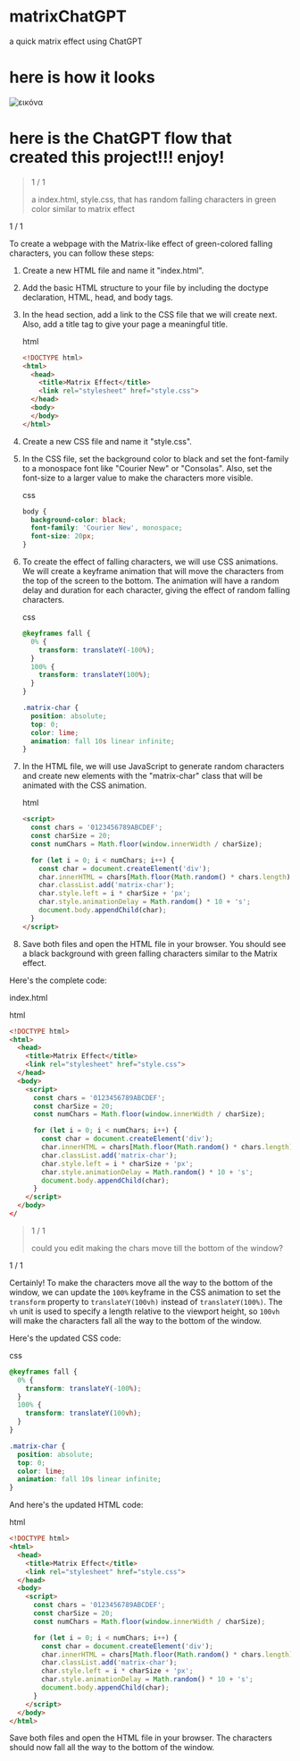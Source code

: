 # matrixChatGPT
a quick matrix effect using ChatGPT

# here is how it looks

![εικόνα](https://user-images.githubusercontent.com/109196423/233229085-563934f7-62af-43df-b736-f8e41fc1a9e0.png)

# here is the ChatGPT flow that created this project!!! enjoy!

> 1 / 1
> 
> a index.html, style.css, that has random falling characters in green color similar to matrix effect

1 / 1

To create a webpage with the Matrix-like effect of green-colored falling characters, you can follow these steps:

1.  Create a new HTML file and name it "index.html".
    
2.  Add the basic HTML structure to your file by including the doctype declaration, HTML, head, and body tags.
    
3.  In the head section, add a link to the CSS file that we will create next. Also, add a title tag to give your page a meaningful title.
    
    html
    
    ```html
    <!DOCTYPE html>
    <html>
      <head>
        <title>Matrix Effect</title>
        <link rel="stylesheet" href="style.css">
      </head>
      <body>
      </body>
    </html>
    ```
    
4.  Create a new CSS file and name it "style.css".
    
5.  In the CSS file, set the background color to black and set the font-family to a monospace font like "Courier New" or "Consolas". Also, set the font-size to a larger value to make the characters more visible.
    
    css
    
    ```css
    body {
      background-color: black;
      font-family: 'Courier New', monospace;
      font-size: 20px;
    }
    ```
    
6.  To create the effect of falling characters, we will use CSS animations. We will create a keyframe animation that will move the characters from the top of the screen to the bottom. The animation will have a random delay and duration for each character, giving the effect of random falling characters.
    
    css
    
    ```css
    @keyframes fall {
      0% {
        transform: translateY(-100%);
      }
      100% {
        transform: translateY(100%);
      }
    }
    
    .matrix-char {
      position: absolute;
      top: 0;
      color: lime;
      animation: fall 10s linear infinite;
    }
    ```
    
7.  In the HTML file, we will use JavaScript to generate random characters and create new elements with the "matrix-char" class that will be animated with the CSS animation.
    
    html
    
    ```html
    <script>
      const chars = '0123456789ABCDEF';
      const charSize = 20;
      const numChars = Math.floor(window.innerWidth / charSize);
    
      for (let i = 0; i < numChars; i++) {
        const char = document.createElement('div');
        char.innerHTML = chars[Math.floor(Math.random() * chars.length)];
        char.classList.add('matrix-char');
        char.style.left = i * charSize + 'px';
        char.style.animationDelay = Math.random() * 10 + 's';
        document.body.appendChild(char);
      }
    </script>
    ```
    
8.  Save both files and open the HTML file in your browser. You should see a black background with green falling characters similar to the Matrix effect.
    

Here's the complete code:

index.html

html

```html
<!DOCTYPE html>
<html>
  <head>
    <title>Matrix Effect</title>
    <link rel="stylesheet" href="style.css">
  </head>
  <body>
    <script>
      const chars = '0123456789ABCDEF';
      const charSize = 20;
      const numChars = Math.floor(window.innerWidth / charSize);

      for (let i = 0; i < numChars; i++) {
        const char = document.createElement('div');
        char.innerHTML = chars[Math.floor(Math.random() * chars.length)];
        char.classList.add('matrix-char');
        char.style.left = i * charSize + 'px';
        char.style.animationDelay = Math.random() * 10 + 's';
        document.body.appendChild(char);
      }
    </script>
  </body>
</
```

> 1 / 1
> 
> could you edit making the chars move till the bottom of the window?

1 / 1

Certainly! To make the characters move all the way to the bottom of the window, we can update the `100%` keyframe in the CSS animation to set the `transform` property to `translateY(100vh)` instead of `translateY(100%)`. The `vh` unit is used to specify a length relative to the viewport height, so `100vh` will make the characters fall all the way to the bottom of the window.

Here's the updated CSS code:

css

```css
@keyframes fall {
  0% {
    transform: translateY(-100%);
  }
  100% {
    transform: translateY(100vh);
  }
}

.matrix-char {
  position: absolute;
  top: 0;
  color: lime;
  animation: fall 10s linear infinite;
}
```

And here's the updated HTML code:

html

```html
<!DOCTYPE html>
<html>
  <head>
    <title>Matrix Effect</title>
    <link rel="stylesheet" href="style.css">
  </head>
  <body>
    <script>
      const chars = '0123456789ABCDEF';
      const charSize = 20;
      const numChars = Math.floor(window.innerWidth / charSize);

      for (let i = 0; i < numChars; i++) {
        const char = document.createElement('div');
        char.innerHTML = chars[Math.floor(Math.random() * chars.length)];
        char.classList.add('matrix-char');
        char.style.left = i * charSize + 'px';
        char.style.animationDelay = Math.random() * 10 + 's';
        document.body.appendChild(char);
      }
    </script>
  </body>
</html>
```

Save both files and open the HTML file in your browser. The characters should now fall all the way to the bottom of the window.

